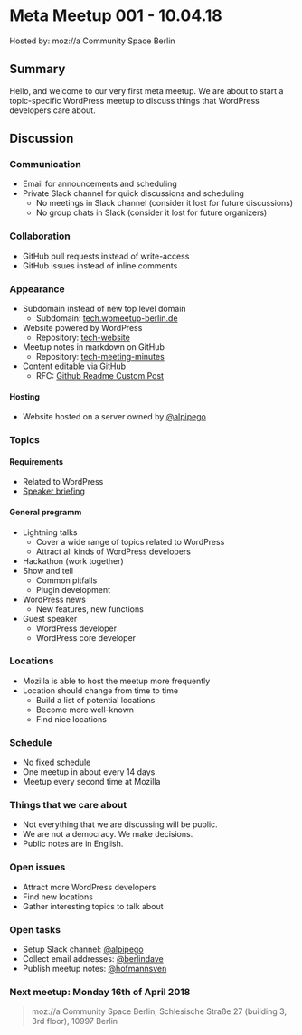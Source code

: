 # Meta Meetup 001 - 10.04.18

Hosted by: moz://a Community Space Berlin

## Summary

Hello, and welcome to our very first meta meetup. We are about to start a topic-specific WordPress meetup to discuss things that WordPress developers care about.

## Discussion

### Communication

* Email for announcements and scheduling
* Private Slack channel for quick discussions and scheduling
    * No meetings in Slack channel (consider it lost for future discussions)
    * No group chats in Slack (consider it lost for future organizers)

### Collaboration

* GitHub pull requests instead of write-access
* GitHub issues instead of inline comments

### Appearance

* Subdomain instead of new top level domain
    * Subdomain: [tech.wpmeetup-berlin.de](https://tech.wpmeetup-berlin.de)
* Website powered by WordPress
    * Repository: [tech-website](https://github.com/wp-berlin/tech-website)
* Meetup notes in markdown on GitHub
    * Repository: [tech-meeting-minutes](https://github.com/wp-berlin/tech-meeting-minutes)
* Content editable via GitHub
    * RFC: [Github Readme Custom Post](https://github.com/alpipego/ghcp)

#### Hosting

* Website hosted on a server owned by [@alpipego](https://github.com/alpipego)

### Topics

#### Requirements

* Related to WordPress
* [Speaker briefing](https://github.com/wp-berlin/planung/blob/master/handouts/speaker-briefing.md)

#### General programm

* Lightning talks
    * Cover a wide range of topics related to WordPress
    * Attract all kinds of WordPress developers
* Hackathon (work together)
* Show and tell 
    * Common pitfalls
    * Plugin development
* WordPress news
    * New features, new functions
* Guest speaker
    * WordPress developer
    * WordPress core developer

### Locations

* Mozilla is able to host the meetup more frequently
* Location should change from time to time
    * Build a list of potential locations
    * Become more well-known
    * Find nice locations

### Schedule

* No fixed schedule
* One meetup in about every 14 days
* Meetup every second time at Mozilla

### Things that we care about

* Not everything that we are discussing will be public.
* We are not a democracy. We make decisions.
* Public notes are in English.

### Open issues

* Attract more WordPress developers
* Find new locations
* Gather interesting topics to talk about

### Open tasks

* Setup Slack channel: [@alpipego](https://github.com/alpipego)
* Collect email addresses: [@berlindave](https://github.com/berlindave)
* Publish meetup notes: [@hofmannsven](https://github.com/hofmannsven)

### Next meetup: Monday 16th of April 2018
> moz://a Community Space Berlin, 
> Schlesische Straße 27 (building 3, 3rd floor), 
> 10997 Berlin
